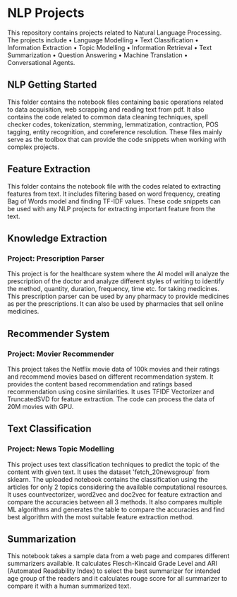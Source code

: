 # NLP Projects
This repository contains projects related to Natural Language Processing. The projects include • Language Modelling  • Text Classification  • Information Extraction  • Topic Modelling  • Information Retrieval  • Text Summarization  • Question Answering  • Machine Translation  • Conversational Agents. 

## NLP Getting Started
This folder contains the notebook files containing basic operations related to data acquisition, web scrapping and reading text from pdf. It also contains the code related to common data cleaning techniques, spell checker codes, tokenization, stemming, lemmatization, contraction, POS tagging, entity recognition, and coreference resolution. These files mainly serve as the toolbox that can provide the code snippets when working with complex projects.

## Feature Extraction
This folder contains the notebook file with the codes related to extracting features from text. It includes filtering based on word frequency, creating Bag of Words model and finding TF-IDF values. These code snippets can be used with any NLP projects for extracting important feature from the text.

## Knowledge Extraction
### Project: Prescription Parser
This project is for the healthcare system where the AI model will analyze the prescription of the doctor and analyze different styles of writing to identify the method, quantity, duration, frequency, time etc. for taking medicines. This prescription parser can be used by any pharmacy to provide medicines as per the prescriptions. It can also be used by pharmacies that sell online medicines.

## Recommender System
### Project: Movier Recommender
This project takes the Netflix movie data of 100k movies and their ratings and recommend movies based on different recommendation system. It provides the content based recommendation and ratings based recommendation using cosine similarities. It uses TFIDF Vectorizer and TruncatedSVD for feature extraction. The code can process the data of 20M movies with GPU.

## Text Classification
### Project: News Topic Modelling
This project uses text classification techniques to predict the topic of the content with given text. It uses the dataset 'fetch_20newsgroup' from sklearn. The uploaded notebook contains the classification using the articles for only 2 topics considering the available computational resources. It uses countvectorizer, word2vec and doc2vec for feature extraction and compare the accuracies between all 3 methods. It also compares multiple ML algorithms and generates the table to compare the accuracies and find best algorithm with the most suitable feature extraction method.

## Summarization
This notebook takes a sample data from a web page and compares different summarizers available. It calculates Flesch-Kincaid Grade Level and ARI (Automated Readability Index) to select the best summarizer for intended age group of the readers and it calculates rouge score for all summarizer to compare it with a human summarized text.
